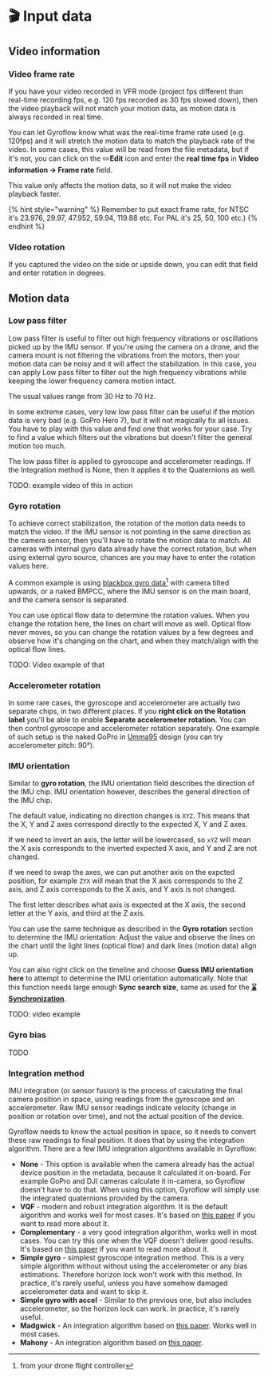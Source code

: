 # 🎬 Input data

## Video information

### Video frame rate

If you have your video recorded in VFR mode (project fps different than real-time recording fps, e.g. 120 fps recorded as 30 fps slowed down), then the video playback will not match your motion data, as motion data is always recorded in real time.&#x20;

You can let Gyroflow know what was the real-time frame rate used (e.g. 120fps) and it will stretch the motion data to match the playback rate of the video. In some cases, this value will be read from the file metadata, but if it's not, you can click on the ✏️**Edit** icon and enter the **real time fps** in **Video information -> Frame rate** field.

This value only affects the motion data, so it will not make the video playback faster.

{% hint style="warning" %}
Remember to put exact frame rate, for NTSC it's 23.976, 29.97, 47.952, 59.94, 119.88 etc. For PAL it's 25, 50, 100 etc.)
{% endhint %}

### Video rotation

If you captured the video on the side or upside down, you can edit that field and enter rotation in degrees.

## Motion data

### Low pass filter

Low pass filter is useful to filter out high frequency vibrations or oscillations picked up by the IMU sensor. If you're using the camera on a drone, and the camera mount is not filtering the vibrations from the motors, then your motion data can be noisy and it will affect the stabilization. In this case, you can apply Low pass filter to filter out the high frequency vibrations while keeping the lower frequency camera motion intact.

The usual values range from 30 Hz to 70 Hz.

In some extreme cases, very low low pass filter can be useful if the motion data is very bad (e.g. GoPro Hero 7), but it will not magically fix all issues. You have to play with this value and find one that works for your case. Try to find a value which filters out the vibrations but doesn't filter the general motion too much.

The low pass filter is applied to gyroscope and accelerometer readings. If the Integration method is None, then it applies it to the Quaternions as well.

TODO: example video of this in action

### Gyro rotation

To achieve correct stabilization, the rotation of the motion data needs to match the video. If the IMU sensor is not pointing in the same direction as the camera sensor, then you'll have to rotate the motion data to match. All cameras with internal gyro data already have the correct rotation, but when using external gyro source, chances are you may have to enter the rotation values here.

A common example is using [blackbox gyro data](#user-content-fn-1)[^1] with camera tilted upwards, or a naked BMPCC, where the IMU sensor is on the main board, and the camera sensor is separated.

You can use optical flow data to determine the rotation values. When you change the rotation here, the lines on chart will move as well. Optical flow never moves, so you can change the rotation values by a few degrees and observe how it's changing on the chart, and when they match/align with the optical flow lines.

TODO: Video example of that

### Accelerometer rotation

In some rare cases, the gyroscope and accelerometer are actually two separate chips, in two different places. If you **right click on the Rotation label** you'll be able to enable **Separate accelerometer rotation.** You can then control gyroscope and accelerometer rotation separately. One example of such setup is the naked GoPro in [Umma95](https://ummagawd.com/products/umma95-beta95x-naked-gopro-cinewhoop-kit) design (you can try accelerometer pitch: 90°).

### IMU orientation

Similar to **gyro rotation**, the IMU orientation field describes the direction of the IMU chip. IMU orientation however, describes the general direction of the IMU chip.

The default value, indicating no direction changes is `XYZ`. This means that the X, Y and Z axes correspond directly to the expected X, Y and Z axes.&#x20;

If we need to invert an axis, the letter will be lowercased, so `xYZ` will mean the X axis corresponds to the inverted expected X axis, and Y and Z are not changed.&#x20;

If we need to swap the axes, we can put another axis on the expcted position, for example `ZYX` will mean that the X axis corresponds to the Z axis, and Z axis corresponds to the X axis, and Y axis is not changed.

The first letter describes what axis is expected at the X axis, the second letter at the Y axis, and third at the Z axis.

You can use the same technique as described in the **Gyro rotation** section to determine the IMU orientation: Adjust the value and observe the lines on the chart until the light lines (optical flow) and dark lines (motion data) align up.&#x20;

You can also right click on the timeline and choose **Guess IMU orientation here** to attempt to determine the IMU orientation automatically. Note that this function needs large enough **Sync search size**, same as used for the [**⌛Synchronization**](../getting-started/basic-usage/synchronization.md).

TODO: video example

### Gyro bias

TODO

### Integration method

IMU integration (or sensor fusion) is the process of calculating the final camera position in space, using readings from the gyroscope and an accelerometer. Raw IMU sensor readings indicate velocity (change in position or rotation over time), and not the actual position of the device.

Gyroflow needs to know the actual position in space, so it needs to convert these raw readings to final position. It does that by using the integration algorithm. There are a few IMU integration algorithms available in Gyroflow:

* **None** - This option is available when the camera already has the actual device position in the metadata, because it calculated it on-board. For example GoPro and DJI cameras calculate it in-camera, so Gyroflow doesn't have to do that. When using this option, Gyroflow will simply use the integrated quaternions provided by the camera.
* **VQF** - modern and robust integration algorithm. It is the default algorithm and works well for most cases. It's based on [this paper](https://arxiv.org/pdf/2203.17024.pdf) if you want to read more about it.&#x20;
* **Complementary** - a very good integration algorithm, works well in most cases. You can try this one when the VQF doesn't deliver good results. It's based on [this paper](https://www.ncbi.nlm.nih.gov/pmc/articles/PMC4570372/pdf/sensors-15-19302.pdf) if you want to read more about it.&#x20;
* **Simple gyro** - simplest gyroscope integration method. This is a very simple algorithm without without using the accelerometer or any bias estimations. Therefore horizon lock won't work with this method. In practice, it's rarely useful, unless you have somehow damaged accelerometer data and want to skip it.&#x20;
* **Simple gyro with accel** - Similar to the previous one, but also includes accelerometer, so the horizon lock can work. In practice, it's rarely useful.&#x20;
* **Madgwick** - An integration algorithm based on [this paper](https://courses.cs.washington.edu/courses/cse466/14au/labs/l4/madgwick\_internal\_report.pdf). Works well in most cases.
* **Mahony** - An integration algorithm based on [this paper](https://hal.science/hal-00488376/document).



[^1]: from your drone flight controller
